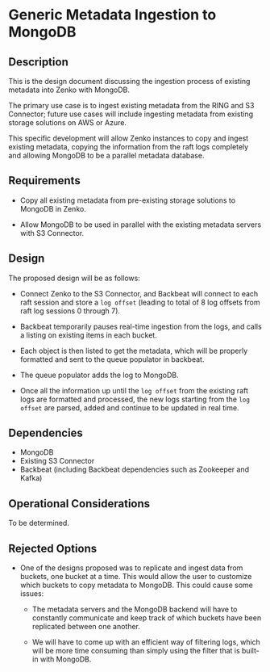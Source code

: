 # Generic Metadata Ingestion to MongoDB

## Description

This is the design document discussing the ingestion process of existing metadata
into Zenko with MongoDB.

The primary use case is to ingest existing metadata from the RING and S3 Connector;
future use cases will include ingesting metadata from existing storage solutions
on AWS or Azure.

This specific development will allow Zenko instances to copy and ingest existing
metadata,
copying the information from the raft logs completely and allowing MongoDB to be
a parallel metadata database.

## Requirements

* Copy all existing metadata from pre-existing storage solutions to MongoDB in Zenko.

* Allow MongoDB to be used in parallel with the existing metadata servers with S3
  Connector.

## Design

The proposed design will be as follows:

* Connect Zenko to the S3 Connector, and Backbeat will connect to each raft session
  and store a `log offset` (leading to total of 8 log offsets from raft log sessions
  0 through 7).
* Backbeat temporarily pauses real-time ingestion from the logs, and calls a listing
  on existing items in each bucket.
* Each object is then listed to get the metadata, which will be properly formatted
  and sent to the queue populator in backbeat.
* The queue populator adds the log to MongoDB.

* Once all the information up until the `log offset` from the existing raft logs
  are formatted and processed, the new logs starting from the `log offset` are parsed,
  added and continue to be updated in real time.

## Dependencies

* MongoDB
* Existing S3 Connector
* Backbeat (including Backbeat dependencies such as Zookeeper and Kafka)

## Operational Considerations

To be determined.

## Rejected Options

* One of the designs proposed was to replicate and ingest data from buckets, one
  bucket at a time. This would allow the user to customize which buckets to copy
  metadata to MongoDB. This could cause some issues:

  * The metadata servers and the MongoDB backend will have to constantly communicate
    and keep track of which buckets have been replicated between one another.

  * We will have to come up with an efficient way of filtering logs, which will be
    more time consuming than simply using the filter that is built-in with MongoDB.
